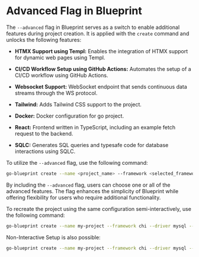 # Advanced Flag in Blueprint

The `--advanced` flag in Blueprint serves as a switch to enable additional features during project creation. It is applied with the `create` command and unlocks the following features:


- **HTMX Support using Templ:**
Enables the integration of HTMX support for dynamic web pages using Templ.

- **CI/CD Workflow Setup using GitHub Actions:**
Automates the setup of a CI/CD workflow using GitHub Actions.

- **Websocket Support:**
WebSocket endpoint that sends continuous data streams through the WS protocol.

- **Tailwind:**
Adds Tailwind CSS support to the project.

- **Docker:**
Docker configuration for go project.

- **React:**
Frontend written in TypeScript, including an example fetch request to the backend.

- **SQLC:**
Generates SQL queries and typesafe code for database interactions using SQLC.

To utilize the `--advanced` flag, use the following command:

```bash
go-blueprint create --name <project_name> --framework <selected_framework> --driver <selected_driver> --advanced
```

By including the `--advanced` flag, users can choose one or all of the advanced features. The flag enhances the simplicity of Blueprint while offering flexibility for users who require additional functionality.

To recreate the project using the same configuration semi-interactively, use the following command:
```bash
go-blueprint create --name my-project --framework chi --driver mysql --advanced
```

Non-Interactive Setup is also possible:

```bash
go-blueprint create --name my-project --framework chi --driver mysql --advanced --feature htmx --feature githubaction --feature websocket --feature tailwind
```
